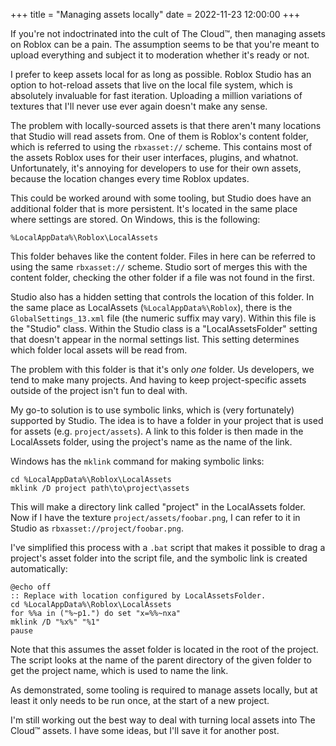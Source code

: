 +++
title = "Managing assets locally"
date = 2022-11-23 12:00:00
+++

If you're not indoctrinated into the cult of The Cloud™, then managing assets on
Roblox can be a pain. The assumption seems to be that you're meant to upload
everything and subject it to moderation whether it's ready or not.

I prefer to keep assets local for as long as possible. Roblox Studio has an
option to hot-reload assets that live on the local file system, which is
absolutely invaluable for fast iteration. Uploading a million variations of
textures that I'll never use ever again doesn't make any sense.

The problem with locally-sourced assets is that there aren't many locations that
Studio will read assets from. One of them is Roblox's content folder, which is
referred to using the `rbxasset://` scheme. This contains most of the assets
Roblox uses for their user interfaces, plugins, and whatnot. Unfortunately, it's
annoying for developers to use for their own assets, because the location
changes every time Roblox updates.

This could be worked around with some tooling, but Studio does have an
additional folder that is more persistent. It's located in the same place where
settings are stored. On Windows, this is the following:

```
%LocalAppData%\Roblox\LocalAssets
```

This folder behaves like the content folder. Files in here can be referred to
using the same `rbxasset://` scheme. Studio sort of merges this with the content
folder, checking the other folder if a file was not found in the first.

Studio also has a hidden setting that controls the location of this folder. In
the same place as LocalAssets (`%LocalAppData%\Roblox`), there is the
`GlobalSettings_13.xml` file (the numeric suffix may vary). Within this file is
the "Studio" class. Within the Studio class is a "LocalAssetsFolder" setting
that doesn't appear in the normal settings list. This setting determines which
folder local assets will be read from.

The problem with this folder is that it's only *one* folder. Us developers, we
tend to make many projects. And having to keep project-specific assets outside
of the project isn't fun to deal with.

My go-to solution is to use symbolic links, which is (very fortunately)
supported by Studio. The idea is to have a folder in your project that is used
for assets (e.g. `project/assets`). A link to this folder is then made in the
LocalAssets folder, using the project's name as the name of the link.

Windows has the `mklink` command for making symbolic links:

```batch
cd %LocalAppData%\Roblox\LocalAssets
mklink /D project path\to\project\assets
```

This will make a directory link called "project" in the LocalAssets folder. Now
if I have the texture `project/assets/foobar.png`, I can refer to it in Studio
as `rbxasset://project/foobar.png`.

I've simplified this process with a `.bat` script that makes it possible to drag
a project's asset folder into the script file, and the symbolic link is created
automatically:

```batch
@echo off
:: Replace with location configured by LocalAssetsFolder.
cd %LocalAppData%\Roblox\LocalAssets
for %%a in ("%~p1.") do set "x=%%~nxa"
mklink /D "%x%" "%1"
pause
```

Note that this assumes the asset folder is located in the root of the project.
The script looks at the name of the parent directory of the given folder to get
the project name, which is used to name the link.

As demonstrated, some tooling is required to manage assets locally, but at least
it only needs to be run once, at the start of a new project.

I'm still working out the best way to deal with turning local assets into The
Cloud™ assets. I have some ideas, but I'll save it for another post.

